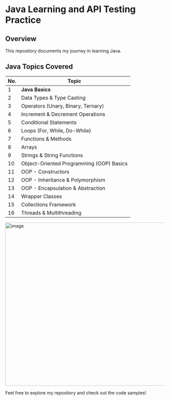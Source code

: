 # Java Learning and API Testing Practice

## Overview
This repository documents my journey in learning Java.

## Java Topics Covered
| No. | Topic |
|----|------------------------------|
| 1  | **Java Basics** |
| 2  | Data Types & Type Casting |
| 3  | Operators (Unary, Binary, Ternary) |
| 4  | Increment & Decrement Operations |
| 5  | Conditional Statements |
| 6  | Loops (For, While, Do-While) |
| 7  | Functions & Methods |
| 8  | Arrays |
| 9  | Strings & String Functions |
| 10 | Object-Oriented Programming (OOP) Basics |
| 11 | OOP - Constructors |
| 12 | OOP - Inheritance & Polymorphism |
| 13 | OOP - Encapsulation & Abstraction |
| 14 | Wrapper Classes |
| 15 | Collections Framework |
| 16 | Threads & Multithreading |

<img width="516" alt="image" src="https://github.com/user-attachments/assets/f2e0d93b-7cd0-4e6a-a439-f18f6f97b968" />

Feel free to explore my repository and check out the code samples!

